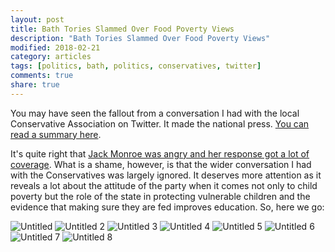 ```yaml
---
layout: post
title: Bath Tories Slammed Over Food Poverty Views
description: "Bath Tories Slammed Over Food Poverty Views"
modified: 2018-02-21
category: articles
tags: [politics, bath, politics, conservatives, twitter]
comments: true
share: true
---
```


You may have seen the fallout from a conversation I had with the local Conservative Association on Twitter. It made the
national press. <a href="https://bath.greenparty.org.uk/news/2018/02/20/bath-green-party-candidate-reveals-shocking-attitude-of-local-conservatives-to-food-poverty/">
You can read a summary here</a>.

It's quite right that <a href="https://www.bathchronicle.co.uk/news/bath-news/bath-conservatives-under-fire-shocking-1230233">Jack Monroe was angry and her response got a lot of coverage</a>. What is a shame, however, is that
the wider conversation I had with the Conservatives was largely ignored. It deserves more attention as it reveals a
lot about the attitude of the party when it comes not only to child poverty but the role of the state in protecting
vulnerable children and the evidence that making sure they are fed improves education. So, here we go:

<img src="https://farm5.staticflickr.com/4759/40355391102_6e33625332.jpg" alt="Untitled">

<img src="https://farm5.staticflickr.com/4624/40355391032_97a3fb5d02.jpg" alt="Untitled 2">

<img src="https://farm5.staticflickr.com/4655/38589335950_ce1edc74a3.jpg" alt="Untitled 3">

<img src="https://farm5.staticflickr.com/4622/40399896791_a5997109c6.jpg" alt="Untitled 4">

<img src="https://farm5.staticflickr.com/4622/40399896381_d29915c74c.jpg" alt="Untitled 5">

<img src="https://farm5.staticflickr.com/4748/40355390932_ea7fe8d9c3.jpg" alt="Untitled 6">

<img src="https://farm5.staticflickr.com/4653/25528083947_9ba1ab6a57.jpg" alt="Untitled 7">

<img src="https://farm5.staticflickr.com/4713/40399896211_7c7000a74b.jpg" alt="Untitled 8">

